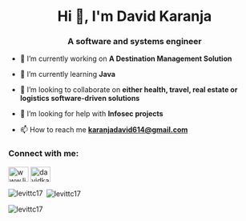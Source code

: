 <h1 align="center">Hi 👋, I'm David Karanja</h1>
<h3 align="center">A software and systems engineer</h3>

- 🔭 I’m currently working on **A Destination Management Solution**

- 🌱 I’m currently learning **Java**

- 👯 I’m looking to collaborate on **either health, travel, real estate or logistics software-driven solutions**

- 🤝 I’m looking for help with **Infosec projects**

- 📫 How to reach me **karanjadavid614@gmail.com**

<h3 align="left">Connect with me:</h3>
<p align="left">
<a href="https://linkedin.com/in/www.linkedin.com/in/karanja-david" target="blank"><img align="center" src="https://raw.githubusercontent.com/rahuldkjain/github-profile-readme-generator/master/src/images/icons/Social/linked-in-alt.svg" alt="www.linkedin.com/in/karanja-david" height="30" width="40" /></a>
<a href="https://www.leetcode.com/davidkaranjac17" target="blank"><img align="center" src="https://raw.githubusercontent.com/rahuldkjain/github-profile-readme-generator/master/src/images/icons/Social/leet-code.svg" alt="davidkaranjac17" height="30" width="40" /></a>
</p>

<p><img align="left" src="https://github-readme-stats.vercel.app/api/top-langs?username=levittc17&show_icons=true&locale=en&layout=compact" alt="levittc17" /></p>

<p>&nbsp;<img align="center" src="https://github-readme-stats.vercel.app/api?username=levittc17&show_icons=true&locale=en" alt="levittc17" /></p>

<p><img align="center" src="https://github-readme-streak-stats.herokuapp.com/?user=levittc17&" alt="levittc17" /></p>
